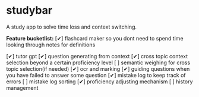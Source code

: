 # studybar
A study app to solve time loss and context switching.

**Feature bucketlist:**
[✔] flashcard maker so you dont need to spend time looking through notes for definitions

[✔] tutor gpt
    [✔] question generating from context
        [✔] cross topic context selection beyond a certain proficiency level
        [ ] semantic weighing for cross topic selection(if needed)
    [✔] ocr and marking
        [✔] guiding questions when you have failed to answer some question 
        [✔] mistake log to keep track of errors
            [ ] mistake log sorting
    [✔] proficiency adjusting mechanism
    [ ] history management

